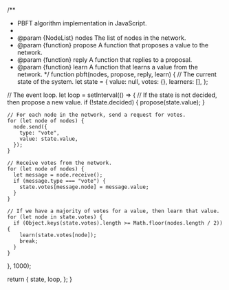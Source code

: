 /**
 * PBFT algorithm implementation in JavaScript.
 *
 * @param {NodeList} nodes The list of nodes in the network.
 * @param {function} propose A function that proposes a value to the network.
 * @param {function} reply A function that replies to a proposal.
 * @param {function} learn A function that learns a value from the network.
 */
function pbft(nodes, propose, reply, learn) {
  // The current state of the system.
  let state = {
    value: null,
    votes: {},
    learners: [],
  };

  // The event loop.
  let loop = setInterval(() => {
    // If the state is not decided, then propose a new value.
    if (!state.decided) {
      propose(state.value);
    }

    // For each node in the network, send a request for votes.
    for (let node of nodes) {
      node.send({
        type: "vote",
        value: state.value,
      });
    }

    // Receive votes from the network.
    for (let node of nodes) {
      let message = node.receive();
      if (message.type === "vote") {
        state.votes[message.node] = message.value;
      }
    }

    // If we have a majority of votes for a value, then learn that value.
    for (let node in state.votes) {
      if (Object.keys(state.votes).length >= Math.floor(nodes.length / 2)) {
        learn(state.votes[node]);
        break;
      }
    }
  }, 1000);

  return {
    state,
    loop,
  };
}